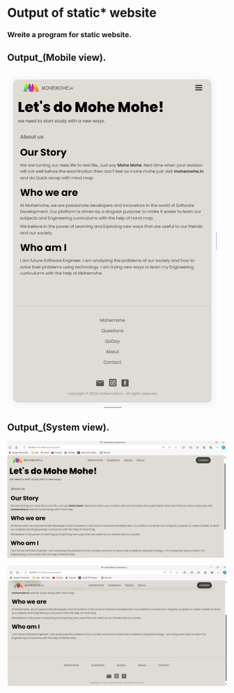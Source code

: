 # Output of static* website
### Wreite a program for static website.
## Output_(Mobile view).

![mobite view static website](https://raw.githubusercontent.com/princekunal101/web-design/main/screenshot/Static-website-sm-2024-01-16.png)

## Output_(System view).

![syatem view static website 01](https://raw.githubusercontent.com/princekunal101/web-design/main/screenshot/Static-website-01-2024-01-16.png)

![syatem view static website 02](https://raw.githubusercontent.com/princekunal101/web-design/main/screenshot/Static-website-02-2024-01-16.png)
